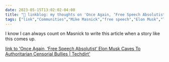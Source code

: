 ---date: 2023-05-15T13:02:02-04:00title: "🔗 linkblog: my thoughts on 'Once Again, ‘Free Speech Absolutist’ Elon Musk Caves To Authoritarian Censorial Bullies | Techdirt'"tags: ["link","Communities","Mike Masnick","free speech","Elon Musk","Twitter"]---I know I can always count on Masnick to write this article when a story like this comes up.   [link to 'Once Again, ‘Free Speech Absolutist’ Elon Musk Caves To Authoritarian Censorial Bullies | Techdirt'](https://www.techdirt.com/2023/05/15/once-again-free-speech-absolutist-elon-musk-caves-to-authoritarian-censorial-bullies/)